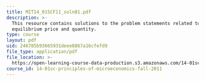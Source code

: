 ```yaml
---
title: MIT14_01SCF11_soln01.pdf
description: >-
  This resource contains solutions to the problem statements related to
  equilibrium price and quantity. 
type: course
layout: pdf
uid: 246785b93665931deee8867a16cfefd9
file_type: application/pdf
file_location: >-
  https://open-learning-course-data-production.s3.amazonaws.com/14-01sc-principles-of-microeconomics-fall-2011/246785b93665931deee8867a16cfefd9_MIT14_01SCF11_soln01.pdf
course_id: 14-01sc-principles-of-microeconomics-fall-2011
---
```

